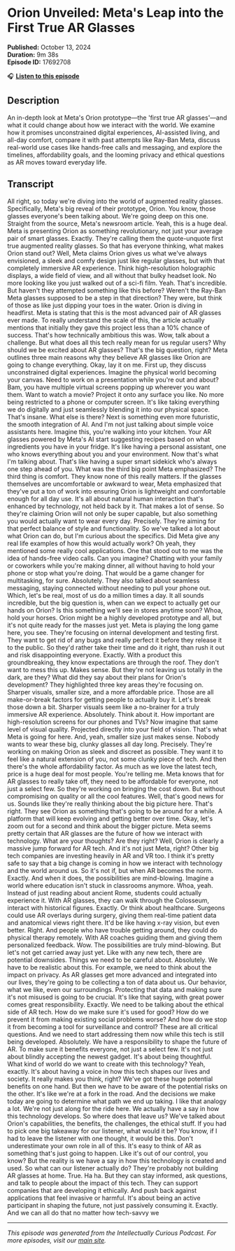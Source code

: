 # Orion Unveiled: Meta's Leap into the First True AR Glasses

**Published:** October 13, 2024  
**Duration:** 9m 38s  
**Episode ID:** 17692708

🎧 **[Listen to this episode](https://intellectuallycurious.buzzsprout.com/2529712/episodes/17692708-orion-unveiled-meta's-leap-into-the-first-true-ar-glasses)**

## Description

An in-depth look at Meta's Orion prototype—the 'first true AR glasses'—and what it could change about how we interact with the world. We examine how it promises unconstrained digital experiences, AI-assisted living, and all-day comfort, compare it with past attempts like Ray-Ban Meta, discuss real-world use cases like hands-free calls and messaging, and explore the timelines, affordability goals, and the looming privacy and ethical questions as AR moves toward everyday life.

## Transcript

All right, so today we're diving into the world of augmented reality glasses. Specifically, Meta's big reveal of their prototype, Orion. You know, those glasses everyone's been talking about. We're going deep on this one. Straight from the source, Meta's newsroom article. Yeah, this is a huge deal. Meta is presenting Orion as something revolutionary, not just your average pair of smart glasses. Exactly. They're calling them the quote-unquote first true augmented reality glasses. So that has everyone thinking, what makes Orion stand out? Well, Meta claims Orion gives us what we've always envisioned, a sleek and comfy design just like regular glasses, but with that completely immersive AR experience. Think high-resolution holographic displays, a wide field of view, and all without that bulky headset look. No more looking like you just walked out of a sci-fi film. Yeah. That's incredible. But haven't they attempted something like this before? Weren't the Ray-Ban Meta glasses supposed to be a step in that direction? They were, but think of those as like just dipping your toes in the water. Orion is diving in headfirst. Meta is stating that this is the most advanced pair of AR glasses ever made. To really understand the scale of this, the article actually mentions that initially they gave this project less than a 10% chance of success. That's how technically ambitious this was. Wow, talk about a challenge. But what does all this tech really mean for us regular users? Why should we be excited about AR glasses? That's the big question, right? Meta outlines three main reasons why they believe AR glasses like Orion are going to change everything. Okay, lay it on me. First up, they discuss unconstrained digital experiences. Imagine the physical world becoming your canvas. Need to work on a presentation while you're out and about? Bam, you have multiple virtual screens popping up wherever you want them. Want to watch a movie? Project it onto any surface you like. No more being restricted to a phone or computer screen. It's like taking everything we do digitally and just seamlessly blending it into our physical space. That's insane. What else is there? Next is something even more futuristic, the smooth integration of AI. And I'm not just talking about simple voice assistants here. Imagine this, you're walking into your kitchen. Your AR glasses powered by Meta's AI start suggesting recipes based on what ingredients you have in your fridge. It's like having a personal assistant, one who knows everything about you and your environment. Now that's what I'm talking about. That's like having a super smart sidekick who's always one step ahead of you. What was the third big point Meta emphasized? The third thing is comfort. They know none of this really matters. If the glasses themselves are uncomfortable or awkward to wear, Meta emphasized that they've put a ton of work into ensuring Orion is lightweight and comfortable enough for all day use. It's all about natural human interaction that's enhanced by technology, not held back by it. That makes a lot of sense. So they're claiming Orion will not only be super capable, but also something you would actually want to wear every day. Precisely. They're aiming for that perfect balance of style and functionality. So we've talked a lot about what Orion can do, but I'm curious about the specifics. Did Meta give any real life examples of how this would actually work? Oh yeah, they mentioned some really cool applications. One that stood out to me was the idea of hands-free video calls. Can you imagine? Chatting with your family or coworkers while you're making dinner, all without having to hold your phone or stop what you're doing. That would be a game changer for multitasking, for sure. Absolutely. They also talked about seamless messaging, staying connected without needing to pull your phone out. Which, let's be real, most of us do a million times a day. It all sounds incredible, but the big question is, when can we expect to actually get our hands on Orion? Is this something we'll see in stores anytime soon? Whoa, hold your horses. Orion might be a highly developed prototype and all, but it's not quite ready for the masses just yet. Meta is playing the long game here, you see. They're focusing on internal development and testing first. They want to get rid of any bugs and really perfect it before they release it to the public. So they'd rather take their time and do it right, than rush it out and risk disappointing everyone. Exactly. With a product this groundbreaking, they know expectations are through the roof. They don't want to mess this up. Makes sense. But they're not leaving us totally in the dark, are they? What did they say about their plans for Orion's development? They highlighted three key areas they're focusing on. Sharper visuals, smaller size, and a more affordable price. Those are all make-or-break factors for getting people to actually buy it. Let's break those down a bit. Sharper visuals seem like a no-brainer for a truly immersive AR experience. Absolutely. Think about it. How important are high-resolution screens for our phones and TVs? Now imagine that same level of visual quality. Projected directly into your field of vision. That's what Meta is going for here. And, yeah, smaller size just makes sense. Nobody wants to wear these big, clunky glasses all day long. Precisely. They're working on making Orion as sleek and discreet as possible. They want it to feel like a natural extension of you, not some clunky piece of tech. And then there's the whole affordability factor. As much as we love the latest tech, price is a huge deal for most people. You're telling me. Meta knows that for AR glasses to really take off, they need to be affordable for everyone, not just a select few. So they're working on bringing the cost down. But without compromising on quality or all the cool features. Well, that's good news for us. Sounds like they're really thinking about the big picture here. That's right. They see Orion as something that's going to be around for a while. A platform that will keep evolving and getting better over time. Okay, let's zoom out for a second and think about the bigger picture. Meta seems pretty certain that AR glasses are the future of how we interact with technology. What are your thoughts? Are they right? Well, Orion is clearly a massive jump forward for AR tech. And it's not just Meta, right? Other big tech companies are investing heavily in AR and VR too. I think it's pretty safe to say that a big change is coming in how we interact with technology and the world around us. So it's not if, but when AR becomes the norm. Exactly. And when it does, the possibilities are mind-blowing. Imagine a world where education isn't stuck in classrooms anymore. Whoa, yeah. Instead of just reading about ancient Rome, students could actually experience it. With AR glasses, they can walk through the Colosseum, interact with historical figures. Exactly. Or think about healthcare. Surgeons could use AR overlays during surgery, giving them real-time patient data and anatomical views right there. It'd be like having x-ray vision, but even better. Right. And people who have trouble getting around, they could do physical therapy remotely. With AR coaches guiding them and giving them personalized feedback. Wow. The possibilities are truly mind-blowing. But let's not get carried away just yet. Like with any new tech, there are potential downsides. Things we need to be careful about. Absolutely. We have to be realistic about this. For example, we need to think about the impact on privacy. As AR glasses get more advanced and integrated into our lives, they're going to be collecting a ton of data about us. Our behavior, what we like, even our surroundings. Protecting that data and making sure it's not misused is going to be crucial. It's like that saying, with great power comes great responsibility. Exactly. We need to be talking about the ethical side of AR tech. How do we make sure it's used for good? How do we prevent it from making existing social problems worse? And how do we stop it from becoming a tool for surveillance and control? These are all critical questions. And we need to start addressing them now while this tech is still being developed. Absolutely. We have a responsibility to shape the future of AR. To make sure it benefits everyone, not just a select few. It's not just about blindly accepting the newest gadget. It's about being thoughtful. What kind of world do we want to create with this technology? Yeah, exactly. It's about having a voice in how this tech shapes our lives and society. It really makes you think, right? We've got these huge potential benefits on one hand. But then we have to be aware of the potential risks on the other. It's like we're at a fork in the road. And the decisions we make today are going to determine what path we end up taking. I like that analogy a lot. We're not just along for the ride here. We actually have a say in how this technology develops. So where does that leave us? We've talked about Orion's capabilities, the benefits, the challenges, the ethical stuff. If you had to pick one big takeaway for our listener, what would it be? You know, if I had to leave the listener with one thought, it would be this. Don't underestimate your own role in all of this. It's easy to think of AR as something that's just going to happen. Like it's out of our control, you know? But the reality is we have a say in how this technology is created and used. So what can our listener actually do? They're probably not building AR glasses at home. True. Ha ha. But they can stay informed, ask questions, and talk to people about the impact of this tech. They can support companies that are developing it ethically. And push back against applications that feel invasive or harmful. It's about being an active participant in shaping the future, not just passively consuming it. Exactly. And we can all do that no matter how tech-savvy we

---
*This episode was generated from the Intellectually Curious Podcast. For more episodes, visit our [main site](https://intellectuallycurious.buzzsprout.com).*
